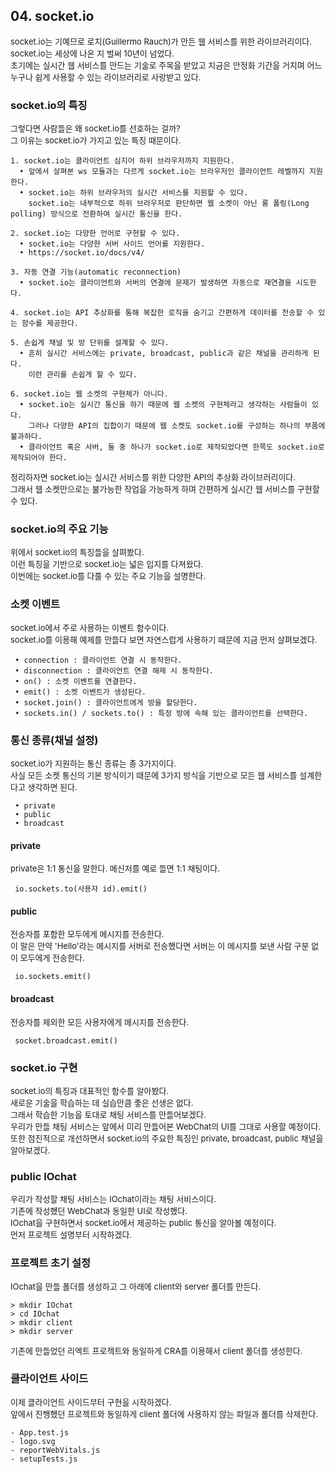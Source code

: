 ## 04. socket.io

<font size=2>socket.io는 기예므로 로치(Guillermo Rauch)가 만든 웹 서비스를 위한 라이브러리이다.</font><br />
<font size=2>socket.io는 세상에 나온 지 벌써 10년이 넘었다.</font><br />
<font size=2>초기에는 실시간 웹 서비스를 만드는 기술로 주목을 받았고 지금은 안정화 기간을 거치며 어느 누구나 쉽게 사용할 수 있는 라이브러리로 사랑받고 있다.</font><br />

### socket.io의 특징

<font size=2>그렇다면 사람들은 왜 socket.io를 선호하는 걸까?</font><br />
<font size=2>그 이유는 socket.io가 가지고 있는 특징 때문이다.</font><br />

```
1. socket.io는 클라이언트 심지어 하위 브라우저까지 지원한다.
  • 앞에서 살펴본 ws 모듈과는 다르게 socket.io는 브라우저인 클라이언트 레벨까지 지원한다.
  • socket.io는 하위 브라우저의 실시간 서비스를 지원할 수 있다.
    socket.io는 내부적으로 하위 브라우저로 판단하면 웹 소켓이 아닌 롱 폴링(Long polling) 방식으로 전환하여 실시간 통신을 한다.

2. socket.io는 다양한 언어로 구현할 수 있다.
  • socket.io는 다양한 서버 사이드 언어를 지원한다.
  • https://socket.io/docs/v4/

3. 자동 연결 기능(automatic reconnection)
  • socket.io는 클라이언트와 서버의 연결에 문제가 발생하면 자동으로 재연결을 시도한다.

4. socket.io는 API 추상화를 통해 복잡한 로직을 숨기고 간편하게 데이터를 전송할 수 있는 함수를 제공한다.

5. 손쉽게 채널 및 방 단위를 설계할 수 있다.
  • 흔히 실시간 서비스에는 private, broadcast, public과 같은 채널을 관리하게 된다.
    이런 관리를 손쉽게 할 수 있다.

6. socket.io는 웹 소켓의 구현체가 아니다.
  • socket.io는 실시간 통신을 하기 때문에 웹 소켓의 구현체라고 생각하는 사람들이 있다.
    그러나 다양한 API의 집합이기 때문에 웹 소켓도 socket.io를 구성하는 하나의 부품에 불과하다.
  • 클라이언트 혹은 서버, 둘 중 하나가 socket.io로 제작되었다면 한쪽도 socket.io로 제작되어야 한다.
```

<font size=2>정리하자면 socket.io는 실시간 서비스를 위한 다양한 API의 추상화 라이브러리이다.</font><br />
<font size=2>그래서 웹 소켓만으로는 불가능한 작업을 가능하게 하며 간편하게 실시간 웹 서비스를 구현할 수 있다.</font><br />

### socket.io의 주요 기능

<font size=2>위에서 socket.io의 특징들을 살펴봤다.</font><br />
<font size=2>이런 특징을 기반으로 socket.io는 넓은 입지를 다져왔다.</font><br />
<font size=2>이번에는 socket.io를 다룰 수 있는 주요 기능을 설명한다.</font><br />

### 소켓 이벤트

<font size=2>socket.io에서 주로 사용하는 이벤트 함수이다.</font><br />
<font size=2>socket.io를 이용해 예제를 만들다 보면 자연스럽게 사용하기 때문에 지금 먼저 살펴보겠다.</font><br />

```
 • connection : 클라이언트 연결 시 동작한다.
 • disconnection : 클라이언트 연결 해제 시 동작한다.
 • on() : 소켓 이벤트를 연결한다.
 • emit() : 소켓 이벤트가 생성된다.
 • socket.join() : 클라이언트에게 방을 할당한다.
 • sockets.in() / sockets.to() : 특정 방에 속해 있는 클라이언트를 선택한다.
```

### 통신 종류(채널 설정)

<font size=2>socket.io가 지원하는 통신 종류는 총 3가지이다.</font><br />
<font size=2>사실 모든 소켓 통신의 기본 방식이기 때문에 3가지 방식을 기반으로 모든 웹 서비스를 설계한다고 생각하면 된다.</font><br />

```
 • private
 • public
 • broadcast
```

#### private

<font size=2>private은 1:1 통신을 말한다. 메신저를 예로 들면 1:1 채팅이다.</font><br />

```
 io.sockets.to(사용자 id).emit()
```

#### public

<font size=2>전송자를 포함한 모두에게 메시지를 전송한다.</font><br />
<font size=2>이 말은 만약 'Hello'라는 메시지를 서버로 전송했다면 서버는 이 메시지를 보낸 사람 구분 없이 모두에게 전송한다.</font><br />

```
 io.sockets.emit()
```

#### broadcast

<font size=2>전송자를 제외한 모든 사용자에게 메시지를 전송한다.</font><br />

```
 socket.broadcast.emit()
```

### socket.io 구현

<font size=2>socket.io의 특징과 대표적인 함수를 알아봤다.</font><br />
<font size=2>새로운 기술을 학습하는 데 실습만큼 좋은 선생은 없다.</font><br />
<font size=2>그래서 학습한 기능을 토대로 채팅 서비스를 만들어보겠다.</font><br />
<font size=2>우리가 만들 채팅 서비스는 앞에서 미리 만들어본 WebChat의 UI를 그대로 사용할 예정이다.</font><br />
<font size=2>또한 점진적으로 개선하면서 socket.io의 주요한 특징인 private, broadcast, public 채널을 알아보겠다.</font><br />

### public IOchat

<font size=2>우리가 작성할 채팅 서비스는 IOchat이라는 채팅 서비스이다.</font><br />
<font size=2>기존에 작성했던 WebChat과 동일한 UI로 작성했다.</font><br />
<font size=2>IOchat을 구현하면서 socket.io에서 제공하는 public 통신을 알아볼 예정이다.</font><br />
<font size=2>먼저 프로젝트 설명부터 시작하겠다.</font><br />

### 프로젝트 초기 설정

<font size=2>IOchat을 만들 폴더를 생성하고 그 아래에 client와 server 폴더를 만든다.</font><br />

```
> mkdir IOchat
> cd IOchat
> mkdir client
> mkdir server
```

<font size=2>기존에 만들었던 리엑트 프로젝트와 동일하게 CRA를 이용해서 client 폴더를 생성한다.</font><br />

### 클라이언트 사이드

<font size=2>이제 클라이언트 사이드부터 구현을 시작하겠다.</font><br />
<font size=2>앞에서 진행했던 프로젝트와 동일하게 client 폴더에 사용하지 않는 파일과 폴더를 삭제한다.</font><br />

```
- App.test.js
- logo.svg
- reportWebVitals.js
- setupTests.js
```

<font size=2></font><br />
<font size=2></font><br />
<font size=2></font><br />